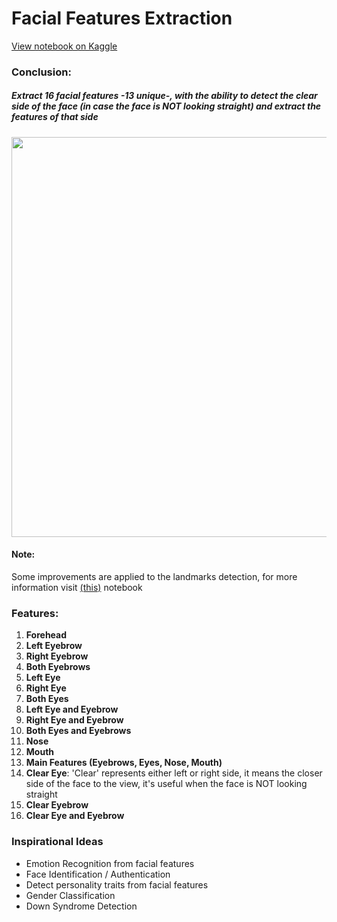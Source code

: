 # Facial Features Extraction
<a href="https://www.kaggle.com/zeyadkhalid/facial-features-extraction" target="_blank">View notebook on Kaggle</a>
<h3>Conclusion:</h3>
<h5>Extract 16 facial features -13 unique-, with the ability to detect the clear side of the face (in case the face is NOT looking straight) and extract the features of that side</h5>
<img src="https://user-images.githubusercontent.com/50156227/141173585-6027a668-13c5-4f9c-8dc0-85bda8f84732.jpg" height="640">
<br>
<h4><b>Note:</b></h4>
<p>
    Some improvements are applied to the landmarks detection, for more information visit <a href="https://www.kaggle.com/zeyadkhalid/full-face-81-landmarks-detection-highly-improved" target="_blank">(this)</a> notebook
</p>

<h3>Features:</h3>
<ol>
    <li>
        <b>Forehead</b>
    </li>
     <li>
        <b>Left Eyebrow</b>
    </li>
    <li>
        <b>Right Eyebrow</b>
    </li>
    <li>
        <b>Both Eyebrows</b>
    </li>
    <li>
        <b>Left Eye</b>
    </li>
    <li>
        <b>Right Eye</b>
    </li>
    <li>
        <b>Both Eyes</b>
    </li>
    <li>
        <b>Left Eye and Eyebrow</b>
    </li>
    <li>
        <b>Right Eye and Eyebrow</b>
    </li>
    <li>
        <b>Both Eyes and Eyebrows</b>
    </li>
    <li>
        <b>Nose</b>
    </li>
    <li>
        <b>Mouth</b>
    </li>
    <li>
        <b>Main Features (Eyebrows, Eyes, Nose, Mouth)</b>
    </li>
    <li>
        <b>Clear Eye</b>: 'Clear' represents either left or right side, it means the closer side of the face to the view, it's useful when the face is NOT looking straight
    </li>
    <li>
        <b>Clear Eyebrow</b>
    </li>
    <li>
        <b>Clear Eye and Eyebrow</b>
    </li>
</ol>
<h3><b>Inspirational Ideas</b></h3>
<ul>
    <li>Emotion Recognition from facial features</li>
    <li>Face Identification / Authentication</li>
    <li>Detect personality traits from facial features</li>
    <li>Gender Classification</li>
    <li>Down Syndrome Detection</li>
</ul>
